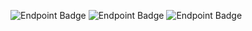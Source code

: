 ![Endpoint Badge](https://img.shields.io/endpoint?url=https%3A%2F%2Fgist.githubusercontent.com%2Ftuckerweibell%2F7b75c47733bb35fe26c1a92b083047b0%2Fraw%2F581960c46853ae6843502b519aebf99e35afd6d6%2Fcode-scanning.json)
![Endpoint Badge](https://img.shields.io/endpoint?url=https%3A%2F%2Fgist.githubusercontent.com%2Ftuckerweibell%2F7b75c47733bb35fe26c1a92b083047b0%2Fraw%2F581960c46853ae6843502b519aebf99e35afd6d6%2Fdependabot.json)
![Endpoint Badge](https://img.shields.io/endpoint?url=https%3A%2F%2Fgist.githubusercontent.com%2Ftuckerweibell%2F7b75c47733bb35fe26c1a92b083047b0%2Fraw%2F581960c46853ae6843502b519aebf99e35afd6d6%2Fsecret-scanning.json)
